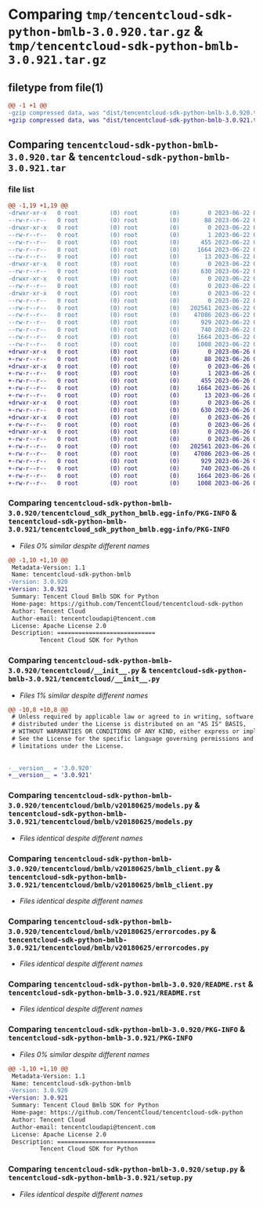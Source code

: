 # Comparing `tmp/tencentcloud-sdk-python-bmlb-3.0.920.tar.gz` & `tmp/tencentcloud-sdk-python-bmlb-3.0.921.tar.gz`

## filetype from file(1)

```diff
@@ -1 +1 @@
-gzip compressed data, was "dist/tencentcloud-sdk-python-bmlb-3.0.920.tar", last modified: Thu Jun 22 00:17:36 2023, max compression
+gzip compressed data, was "dist/tencentcloud-sdk-python-bmlb-3.0.921.tar", last modified: Mon Jun 26 00:17:31 2023, max compression
```

## Comparing `tencentcloud-sdk-python-bmlb-3.0.920.tar` & `tencentcloud-sdk-python-bmlb-3.0.921.tar`

### file list

```diff
@@ -1,19 +1,19 @@
-drwxr-xr-x   0 root         (0) root         (0)        0 2023-06-22 00:17:36.000000 tencentcloud-sdk-python-bmlb-3.0.920/
--rw-r--r--   0 root         (0) root         (0)       88 2023-06-22 00:17:36.000000 tencentcloud-sdk-python-bmlb-3.0.920/setup.cfg
-drwxr-xr-x   0 root         (0) root         (0)        0 2023-06-22 00:17:36.000000 tencentcloud-sdk-python-bmlb-3.0.920/tencentcloud_sdk_python_bmlb.egg-info/
--rw-r--r--   0 root         (0) root         (0)        1 2023-06-22 00:17:36.000000 tencentcloud-sdk-python-bmlb-3.0.920/tencentcloud_sdk_python_bmlb.egg-info/dependency_links.txt
--rw-r--r--   0 root         (0) root         (0)      455 2023-06-22 00:17:36.000000 tencentcloud-sdk-python-bmlb-3.0.920/tencentcloud_sdk_python_bmlb.egg-info/SOURCES.txt
--rw-r--r--   0 root         (0) root         (0)     1664 2023-06-22 00:17:36.000000 tencentcloud-sdk-python-bmlb-3.0.920/tencentcloud_sdk_python_bmlb.egg-info/PKG-INFO
--rw-r--r--   0 root         (0) root         (0)       13 2023-06-22 00:17:36.000000 tencentcloud-sdk-python-bmlb-3.0.920/tencentcloud_sdk_python_bmlb.egg-info/top_level.txt
-drwxr-xr-x   0 root         (0) root         (0)        0 2023-06-22 00:17:36.000000 tencentcloud-sdk-python-bmlb-3.0.920/tencentcloud/
--rw-r--r--   0 root         (0) root         (0)      630 2023-06-22 00:17:36.000000 tencentcloud-sdk-python-bmlb-3.0.920/tencentcloud/__init__.py
-drwxr-xr-x   0 root         (0) root         (0)        0 2023-06-22 00:17:36.000000 tencentcloud-sdk-python-bmlb-3.0.920/tencentcloud/bmlb/
--rw-r--r--   0 root         (0) root         (0)        0 2023-06-22 00:17:36.000000 tencentcloud-sdk-python-bmlb-3.0.920/tencentcloud/bmlb/__init__.py
-drwxr-xr-x   0 root         (0) root         (0)        0 2023-06-22 00:17:36.000000 tencentcloud-sdk-python-bmlb-3.0.920/tencentcloud/bmlb/v20180625/
--rw-r--r--   0 root         (0) root         (0)        0 2023-06-22 00:17:36.000000 tencentcloud-sdk-python-bmlb-3.0.920/tencentcloud/bmlb/v20180625/__init__.py
--rw-r--r--   0 root         (0) root         (0)   202561 2023-06-22 00:17:36.000000 tencentcloud-sdk-python-bmlb-3.0.920/tencentcloud/bmlb/v20180625/models.py
--rw-r--r--   0 root         (0) root         (0)    47086 2023-06-22 00:17:36.000000 tencentcloud-sdk-python-bmlb-3.0.920/tencentcloud/bmlb/v20180625/bmlb_client.py
--rw-r--r--   0 root         (0) root         (0)      929 2023-06-22 00:17:36.000000 tencentcloud-sdk-python-bmlb-3.0.920/tencentcloud/bmlb/v20180625/errorcodes.py
--rw-r--r--   0 root         (0) root         (0)      740 2023-06-22 00:17:36.000000 tencentcloud-sdk-python-bmlb-3.0.920/README.rst
--rw-r--r--   0 root         (0) root         (0)     1664 2023-06-22 00:17:36.000000 tencentcloud-sdk-python-bmlb-3.0.920/PKG-INFO
--rw-r--r--   0 root         (0) root         (0)     1008 2023-06-22 00:17:36.000000 tencentcloud-sdk-python-bmlb-3.0.920/setup.py
+drwxr-xr-x   0 root         (0) root         (0)        0 2023-06-26 00:17:31.000000 tencentcloud-sdk-python-bmlb-3.0.921/
+-rw-r--r--   0 root         (0) root         (0)       88 2023-06-26 00:17:31.000000 tencentcloud-sdk-python-bmlb-3.0.921/setup.cfg
+drwxr-xr-x   0 root         (0) root         (0)        0 2023-06-26 00:17:31.000000 tencentcloud-sdk-python-bmlb-3.0.921/tencentcloud_sdk_python_bmlb.egg-info/
+-rw-r--r--   0 root         (0) root         (0)        1 2023-06-26 00:17:31.000000 tencentcloud-sdk-python-bmlb-3.0.921/tencentcloud_sdk_python_bmlb.egg-info/dependency_links.txt
+-rw-r--r--   0 root         (0) root         (0)      455 2023-06-26 00:17:31.000000 tencentcloud-sdk-python-bmlb-3.0.921/tencentcloud_sdk_python_bmlb.egg-info/SOURCES.txt
+-rw-r--r--   0 root         (0) root         (0)     1664 2023-06-26 00:17:31.000000 tencentcloud-sdk-python-bmlb-3.0.921/tencentcloud_sdk_python_bmlb.egg-info/PKG-INFO
+-rw-r--r--   0 root         (0) root         (0)       13 2023-06-26 00:17:31.000000 tencentcloud-sdk-python-bmlb-3.0.921/tencentcloud_sdk_python_bmlb.egg-info/top_level.txt
+drwxr-xr-x   0 root         (0) root         (0)        0 2023-06-26 00:17:31.000000 tencentcloud-sdk-python-bmlb-3.0.921/tencentcloud/
+-rw-r--r--   0 root         (0) root         (0)      630 2023-06-26 00:17:31.000000 tencentcloud-sdk-python-bmlb-3.0.921/tencentcloud/__init__.py
+drwxr-xr-x   0 root         (0) root         (0)        0 2023-06-26 00:17:31.000000 tencentcloud-sdk-python-bmlb-3.0.921/tencentcloud/bmlb/
+-rw-r--r--   0 root         (0) root         (0)        0 2023-06-26 00:17:31.000000 tencentcloud-sdk-python-bmlb-3.0.921/tencentcloud/bmlb/__init__.py
+drwxr-xr-x   0 root         (0) root         (0)        0 2023-06-26 00:17:31.000000 tencentcloud-sdk-python-bmlb-3.0.921/tencentcloud/bmlb/v20180625/
+-rw-r--r--   0 root         (0) root         (0)        0 2023-06-26 00:17:31.000000 tencentcloud-sdk-python-bmlb-3.0.921/tencentcloud/bmlb/v20180625/__init__.py
+-rw-r--r--   0 root         (0) root         (0)   202561 2023-06-26 00:17:31.000000 tencentcloud-sdk-python-bmlb-3.0.921/tencentcloud/bmlb/v20180625/models.py
+-rw-r--r--   0 root         (0) root         (0)    47086 2023-06-26 00:17:31.000000 tencentcloud-sdk-python-bmlb-3.0.921/tencentcloud/bmlb/v20180625/bmlb_client.py
+-rw-r--r--   0 root         (0) root         (0)      929 2023-06-26 00:17:31.000000 tencentcloud-sdk-python-bmlb-3.0.921/tencentcloud/bmlb/v20180625/errorcodes.py
+-rw-r--r--   0 root         (0) root         (0)      740 2023-06-26 00:17:31.000000 tencentcloud-sdk-python-bmlb-3.0.921/README.rst
+-rw-r--r--   0 root         (0) root         (0)     1664 2023-06-26 00:17:31.000000 tencentcloud-sdk-python-bmlb-3.0.921/PKG-INFO
+-rw-r--r--   0 root         (0) root         (0)     1008 2023-06-26 00:17:31.000000 tencentcloud-sdk-python-bmlb-3.0.921/setup.py
```

### Comparing `tencentcloud-sdk-python-bmlb-3.0.920/tencentcloud_sdk_python_bmlb.egg-info/PKG-INFO` & `tencentcloud-sdk-python-bmlb-3.0.921/tencentcloud_sdk_python_bmlb.egg-info/PKG-INFO`

 * *Files 0% similar despite different names*

```diff
@@ -1,10 +1,10 @@
 Metadata-Version: 1.1
 Name: tencentcloud-sdk-python-bmlb
-Version: 3.0.920
+Version: 3.0.921
 Summary: Tencent Cloud Bmlb SDK for Python
 Home-page: https://github.com/TencentCloud/tencentcloud-sdk-python
 Author: Tencent Cloud
 Author-email: tencentcloudapi@tencent.com
 License: Apache License 2.0
 Description: ============================
         Tencent Cloud SDK for Python
```

### Comparing `tencentcloud-sdk-python-bmlb-3.0.920/tencentcloud/__init__.py` & `tencentcloud-sdk-python-bmlb-3.0.921/tencentcloud/__init__.py`

 * *Files 1% similar despite different names*

```diff
@@ -10,8 +10,8 @@
 # Unless required by applicable law or agreed to in writing, software
 # distributed under the License is distributed on an "AS IS" BASIS,
 # WITHOUT WARRANTIES OR CONDITIONS OF ANY KIND, either express or implied.
 # See the License for the specific language governing permissions and
 # limitations under the License.
 
 
-__version__ = '3.0.920'
+__version__ = '3.0.921'
```

### Comparing `tencentcloud-sdk-python-bmlb-3.0.920/tencentcloud/bmlb/v20180625/models.py` & `tencentcloud-sdk-python-bmlb-3.0.921/tencentcloud/bmlb/v20180625/models.py`

 * *Files identical despite different names*

### Comparing `tencentcloud-sdk-python-bmlb-3.0.920/tencentcloud/bmlb/v20180625/bmlb_client.py` & `tencentcloud-sdk-python-bmlb-3.0.921/tencentcloud/bmlb/v20180625/bmlb_client.py`

 * *Files identical despite different names*

### Comparing `tencentcloud-sdk-python-bmlb-3.0.920/tencentcloud/bmlb/v20180625/errorcodes.py` & `tencentcloud-sdk-python-bmlb-3.0.921/tencentcloud/bmlb/v20180625/errorcodes.py`

 * *Files identical despite different names*

### Comparing `tencentcloud-sdk-python-bmlb-3.0.920/README.rst` & `tencentcloud-sdk-python-bmlb-3.0.921/README.rst`

 * *Files identical despite different names*

### Comparing `tencentcloud-sdk-python-bmlb-3.0.920/PKG-INFO` & `tencentcloud-sdk-python-bmlb-3.0.921/PKG-INFO`

 * *Files 0% similar despite different names*

```diff
@@ -1,10 +1,10 @@
 Metadata-Version: 1.1
 Name: tencentcloud-sdk-python-bmlb
-Version: 3.0.920
+Version: 3.0.921
 Summary: Tencent Cloud Bmlb SDK for Python
 Home-page: https://github.com/TencentCloud/tencentcloud-sdk-python
 Author: Tencent Cloud
 Author-email: tencentcloudapi@tencent.com
 License: Apache License 2.0
 Description: ============================
         Tencent Cloud SDK for Python
```

### Comparing `tencentcloud-sdk-python-bmlb-3.0.920/setup.py` & `tencentcloud-sdk-python-bmlb-3.0.921/setup.py`

 * *Files identical despite different names*

